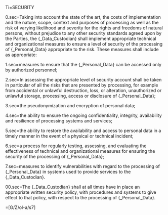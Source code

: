 Ti=SECURITY

0.sec=Taking into account the state of the art, the costs of implementation and the nature, scope, context and purposes of processing as well as the risk of varying likelihood and severity for the rights and freedoms of natural persons, without prejudice to any other security standards agreed upon by the Parties, the {_Data_Custodian} shall implement appropriate technical and organizational measures to ensure a level of security of the processing of {_Personal_Data} appropriate to the risk. These measures shall include as appropriate:

1.sec=measures to ensure that the {_Personal_Data} can be accessed only by authorized personnel;

2.sec=In assessing the appropriate level of security account shall be taken in particular of all the risks that are presented by processing, for example from accidental or unlawful destruction, loss, or alteration, unauthorized or unlawful storage, processing, access or disclosure of {_Personal_Data};

3.sec=the pseudonymization and encryption of personal data;

4.sec=the ability to ensure the ongoing confidentiality, integrity, availability and resilience of processing systems and services;

5.sec=the ability to restore the availability and access to personal data in a timely manner in the event of a physical or technical incident;

6.sec=a process for regularly testing, assessing, and evaluating the effectiveness of technical and organizational measures for ensuring the security of the processing of {_Personal_Data};

7.sec=measures to identify vulnerabilities with regard to the processing of {_Personal_Data} in systems used to provide services to the {_Data_Custodian}.

00.sec=The {_Data_Custodian} shall at all times have in place an appropriate written security policy, with procedures and systems to give effect to that policy, with respect to the processing of {_Personal_Data}.

=[G/Z/ol-a/s7]

